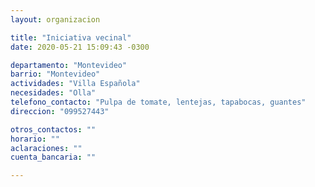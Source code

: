 ```yaml
---
layout: organizacion

title: "Iniciativa vecinal"
date: 2020-05-21 15:09:43 -0300

departamento: "Montevideo"
barrio: "Montevideo"
actividades: "Villa Española"
necesidades: "Olla"
telefono_contacto: "Pulpa de tomate, lentejas, tapabocas, guantes"
direccion: "099527443"

otros_contactos: ""
horario: ""
aclaraciones: ""
cuenta_bancaria: ""

---
```

